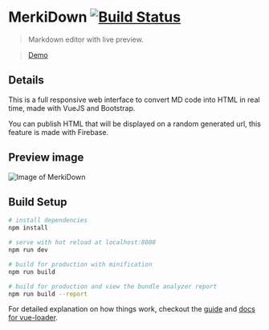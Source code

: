 # MerkiDown [![Build Status](https://travis-ci.org/Rafael-Martins/MerkiDown.svg?branch=master)](https://travis-ci.org/Rafael-Martins/MerkiDown)

> Markdown editor with live preview.

> [Demo](https://merkidown.firebaseapp.com/#/)

## Details

This is a full responsive web interface to convert MD code into HTML in real time, made with VueJS and Bootstrap.

You can publish HTML that will be displayed on a random generated url, this feature is made with Firebase.

## Preview image

![Image of MerkiDown](http://i.imgur.com/iqcJXTg.png)

## Build Setup

``` bash
# install dependencies
npm install

# serve with hot reload at localhost:8080
npm run dev

# build for production with minification
npm run build

# build for production and view the bundle analyzer report
npm run build --report
```

For detailed explanation on how things work, checkout the [guide](http://vuejs-templates.github.io/webpack/) and [docs for vue-loader](http://vuejs.github.io/vue-loader).
